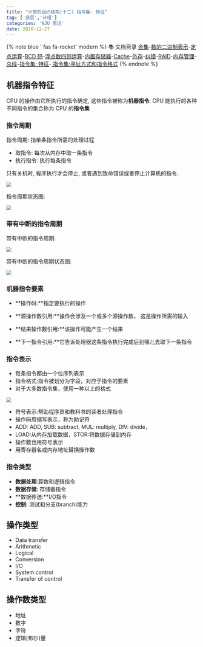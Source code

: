 ```yaml
---
title: "计算机组织结构(十二) 指令集: 特征"
tag: ['底层','计组']
categories: 'NJU 笔记'
date: 2020-12-27
---
```


{% note blue ' fas fa-rocket' modern %}
📚 文档目录
<a href="/2020/12/27/计算机组织结构/COA_00">合集</a>-<a href="/2020/12/27/计算机组织结构/COA_01">数的二进制表示</a>-<a href="/2020/12/27/计算机组织结构/COA_02">定点运算</a>-<a href="/2020/12/27/计算机组织结构/COA_03">BCD 码</a>-<a href="/2020/12/27/计算机组织结构/COA_04">浮点数四则运算</a>-<a href="/2020/12/27/计算机组织结构/COA_05">内置存储器</a>-<a href="/2020/12/27/计算机组织结构/COA_06">Cache</a>-<a href="/2020/12/27/计算机组织结构/COA_07">外存</a>-<a href="/2020/12/27/计算机组织结构/COA_08">纠错</a>-<a href="/2020/12/27/计算机组织结构/COA_09">RAID</a>-<a href="/2020/12/27/计算机组织结构/COA_10">内存管理</a>-<a href="/2020/12/27/计算机组织结构/COA_11">总线</a>-<a href="/2020/12/27/计算机组织结构/COA_12">指令集: 特征</a>-<a href="/2020/12/27/计算机组织结构/COA_13"> 指令集:寻址方式和指令格式</a>
{% endnote %}


## 机器指令特征

CPU 的操作由它所执行的指令确定, 这些指令被称为**机器指令**. CPU 能执行的各种不同指令的集合称为 CPU 的**指令集**

### 指令周期

指令周期: 指单条指令所需的处理过程

+ 取指令: 每次从内存中取一条指令
+ 执行指令: 执行每条指令

只有关机时, 程序执行才会停止, 或者遇到致命错误或者停止计算机的指令.

<img src="https://npm.elemecdn.com/rikka-os@1.0.3/img/README.assets/image (1).jpg" style="zoom:80%;" />

指令周期状态图:

<img src="https://npm.elemecdn.com/rikka-os@1.0.3/img/README.assets/image (1).jpg" style="zoom:80%;" />

### 带有中断的指令周期

带有中断的指令周期:

<img src="https://npm.elemecdn.com/rikka-os@1.0.3/img/README.assets/image.jpg" style="zoom:80%;" />

带有中断的指令周期状态图:

<img src="https://npm.elemecdn.com/rikka-os@1.0.3/img/README.assets/image.jpg" style="zoom:80%;" />



### 机器指令要素

+ **操作码:**指定要执行的操作 

+ **源操作数引用:**操作会涉及一个或多个源操作数， 这是操作所需的输入

+ **结果操作数引用:**该操作可能产生一个结果

+ **下一指令引用:**它告诉处理器这条指令执行完成后到哪儿去取下一条指令

  

### 指令表示

+ 每条指令都由一个位序列表示
+ 指令格式:指令被划分为字段，对应于指令的要素
+ 对于大多数指令集，使用一种以上的格式

<img src="https://npm.elemecdn.com/rikka-os@1.0.3/img/README.assets/image (1).jpg" style="zoom:80%;" />

+ 符号表示:帮助程序员和教科书的读者处理指令
+ 操作码用缩写表示，称为助记符
+ ADD: ADD, SUB: subtract, MUL: multiply, DIV: divide，
+ LOAD:从内存加载数据，STOR:将数据存储到内存
+ 操作数也用符号表示
+ 用寄存器名或内存地址替换操作数



### 指令类型



+ **数据处理**:算数和逻辑指令
+ **数据存储**: 存储器指令
+ **数据传送:**I/O指令
+ **控制:** 测试和分支(branch)能力

## 操作类型

+ Data transfer
+ Arithmetic
+ Logical
+ Conversion
+ I/O
+ System control
+ Transfer of control

## 操作数类型

+ 地址
+ 数字
+ 字符
+ 逻辑(布尔)量



